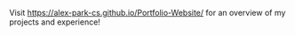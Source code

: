 Visit https://alex-park-cs.github.io/Portfolio-Website/ for an overview of my projects and experience!
